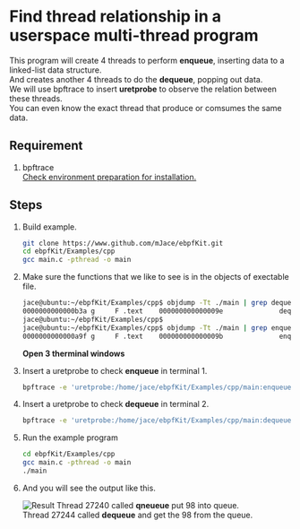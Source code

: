 # Find thread relationship in a userspace multi-thread program

This program will create 4 threads to perform **enqueue**, inserting data to a linked-list data structure.  
And creates another 4 threads to do the **dequeue**, popping out data.  
We will use bpftrace to insert **uretprobe** to observe the relation between these threads.  
You can even know the exact thread that produce or comsumes the same data.

## Requirement  

1. bpftrace  
   [Check environment preparation for installation.](https://www.github.com/mjace/ebpfKit/blob/master/docs/prepare.md)

## Steps  

1. Build example.  

    ```bash
    git clone https://www.github.com/mJace/ebpfKit.git
    cd ebpfKit/Examples/cpp
    gcc main.c -pthread -o main
    ```

2. Make sure the functions that we like to see is in the objects of exectable file.  

    ```bash
    jace@ubuntu:~/ebpfKit/Examples/cpp$ objdump -Tt ./main | grep dequeue
    0000000000000b3a g     F .text    000000000000009e              dequeue
    jace@ubuntu:~/ebpfKit/Examples/cpp$  
    jace@ubuntu:~/ebpfKit/Examples/cpp$ objdump -Tt ./main | grep enqueue
    0000000000000a9f g     F .text    000000000000009b              enqueue
    ```

    **Open 3 therminal windows**  

3. Insert a uretprobe to check **enqueue** in terminal 1.  

    ```bash
    bpftrace -e 'uretprobe:/home/jace/ebpfKit/Examples/cpp/main:enqueue { printf("Enqueue - pid:%d tid:%d ret:%d\n",pid, tid, retval); }'
    ```

4. Insert a uretprobe to check **dequeue** in terminal 2.  

    ```bash
    bpftrace -e 'uretprobe:/home/jace/ebpfKit/Examples/cpp/main:dequeue { printf("Dequeue - pid:%d tid:%d ret:%d\n",pid, tid, retval); }'
    ```

5. Run the example program  

    ```bash
    cd ebpfKit/Examples/cpp
    gcc main.c -pthread -o main
    ./main
    ```

6. And you will see the output like this.

    ![Result](https://i.imgur.com/rwIhn1J.png)
    Thread 27240 called **qneueue** put 98 into queue.  
    Thread 27244 called **dequeue** and get the 98 from the queue.  
